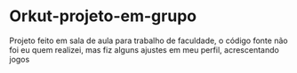 # Orkut-projeto-em-grupo
 Projeto feito em sala de aula para trabalho de faculdade, o código fonte não foi eu quem realizei, mas fiz alguns ajustes em meu perfil, acrescentando jogos 
